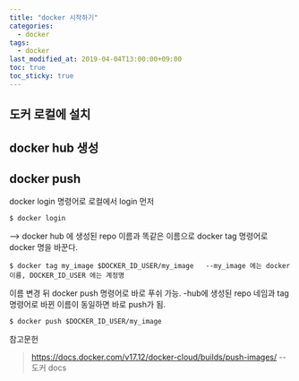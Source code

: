 ```yaml
---
title: "docker 시작하기"
categories:
  - docker
tags:
  - docker
last_modified_at: 2019-04-04T13:00:00+09:00
toc: true
toc_sticky: true
---
```


## 도커 로컬에 설치

## docker hub 생성

## docker push

docker login 명령어로 로컬에서 login 먼저
```
$ docker login
```
-->
docker hub 에 생성된 repo 이름과 똑같은 이름으로 docker tag 명령어로 docker 명을 바꾼다.
```
$ docker tag my_image $DOCKER_ID_USER/my_image   --my_image 에는 docker 이름, DOCKER_ID_USER 에는 계정명
```
이름 변경 뒤 docker push 명령어로 바로 푸쉬 가능. -hub에 생성된 repo 네임과 tag명령어로 바뀐 이름이 동일하면 바로 push가 됨.
```
$ docker push $DOCKER_ID_USER/my_image
```

참고문헌
> https://docs.docker.com/v17.12/docker-cloud/builds/push-images/ --도커 docs

